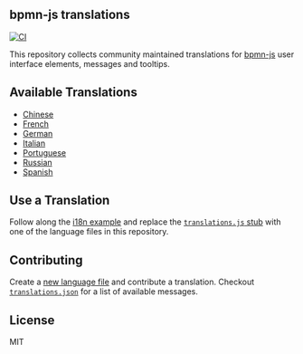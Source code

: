 ## bpmn-js translations

[![CI](https://github.com/bpmn-io/bpmn-js-i18n/actions/workflows/CI.yml/badge.svg)](https://github.com/bpmn-io/bpmn-js-i18n/actions/workflows/CI.yml)

This repository collects community maintained translations for [bpmn-js](https://github.com/bpmn-io/bpmn-js) user interface elements, messages and tooltips. 


## Available Translations

* [Chinese](./translations/zn.js)
* [French](./translations/fr.js)
* [German](./translations/de.js)
* [Italian](./translations/it.js)
* [Portuguese](./translations/pt.js)
* [Russian](./translations/ru.js)
* [Spanish](./translations/es.js)


## Use a Translation

Follow along the [i18n example](https://github.com/bpmn-io/bpmn-js-examples/tree/master/i18n) and replace the [`translations.js` stub](https://github.com/bpmn-io/bpmn-js-examples/blob/master/i18n/app/customTranslate/translations.js) with one of the language files in this repository.


## Contributing

Create a [new language file](https://github.com/bpmn-io/bpmn-js-i18n/new/master/translations) and contribute a translation. Checkout [`translations.json`](https://github.com/bpmn-io/bpmn-js/blob/develop/docs/translations.json) for a list of available messages.


## License

MIT

